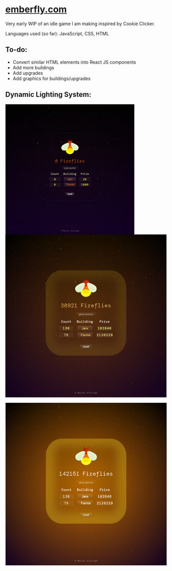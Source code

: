 # [emberfly.com](http://www.emberfly.com)

Very early WIP of an idle game I am making inspired by Cookie Clicker.

Languages used (so far): JavaScript, CSS, HTML


## To-do:
- Convert similar HTML elements into React JS components
- Add more buildings
- Add upgrades
- Add graphics for buildings/upgrades

## Dynamic Lighting System:


<img src="/screenshots/no_flies.jpg" align="left" width="80%" >



![](/screenshots/medium_flies.jpg "Medium level of Fireflies")

![](/screenshots/max_flies.jpg "Maximum level of Fireflies")

